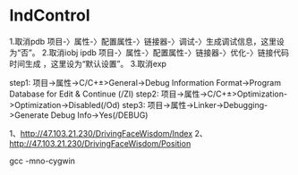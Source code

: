 # IndControl
1.取消pdb
项目-〉属性-〉配置属性-〉链接器-〉调试-〉生成调试信息，这里设为“否”。
2.取消iobj ipdb
项目-〉属性-〉配置属性-〉链接器-〉优化-〉链接代码时间生成 ，这里设为“默认设置”。
3.取消exp 

step1: 项目->属性->C/C+±>General->Debug Information Format->Program Database for Edit & Continue (/ZI)
step2: 项目->属性->C/C+±>Optimization->Optimization->Disabled(/Od)
step3: 项目->属性->Linker->Debugging->Generate Debug Info->Yes(/DEBUG)


1、http://47.103.21.230/DrivingFaceWisdom/Index
2、http://47.103.21.230/DrivingFaceWisdom/Position


gcc -mno-cygwin